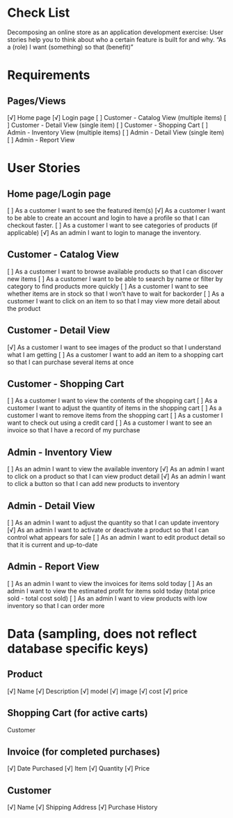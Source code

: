 # Check List
Decomposing an online store as an application development exercise:
User stories help you to think about who a certain feature is built for and why. “As a (role) I want (something) so that (benefit)”

# Requirements
## Pages/Views
[√] Home page
[√] Login page
[ ] Customer - Catalog View (multiple items)
[ ] Customer - Detail View (single item)
[ ] Customer - Shopping Cart
[ ] Admin - Inventory View (multiple items)
[ ] Admin - Detail View (single item)
[ ] Admin - Report View

# User Stories
## Home page/Login page
[ ] As a customer I want to see the featured item(s)
[√] As a customer I want to be able to create an account and login to have a profile so that I can checkout faster.
[ ] As a customer I want to see categories of products (if applicable)
[√] As an admin I want to login to manage the inventory.

## Customer - Catalog View
[ ] As a customer I want to browse available products so that I can discover new items
[ ] As a customer I want to be able to search by name or filter by category to find products more quickly
[ ] As a customer I want to see whether items are in stock so that I won’t have to wait for backorder
[ ] As a customer I want to click on an item to so that I may view more detail about the product

## Customer - Detail View
[√] As a customer I want to see images of the product so that I understand what I am getting
[ ] As a customer I want to add an item to a shopping cart so that I can purchase several items at once

## Customer - Shopping Cart
[ ] As a customer I want to view the contents of the shopping cart
[ ] As a customer I want to adjust the quantity of items in the shopping cart
[ ] As a customer I want to remove items from the shopping cart
[ ] As a customer I want to check out using a credit card
[ ] As a customer I want to see an invoice so that I have a record of my purchase

## Admin - Inventory View
[ ] As an admin I want to view the available inventory
[√] As an admin I want to click on a product so that I can view product detail
[√] As an admin I want to click a button so that I can add new products to inventory

## Admin - Detail View
[ ] As an admin I want to adjust the quantity so that I can update inventory
[√] As an admin I want to activate or deactivate a product so that I can control what appears for sale
[ ] As an admin I want to edit product detail so that it is current and up-to-date

## Admin - Report View
[ ] As an admin I want to view the invoices for items sold today
[ ] As an admin I want to view the estimated profit for items sold today (total price sold - total cost sold)
[ ] As an admin I want to view products with low inventory so that I can order more

# Data (sampling, does not reflect database specific keys)
## Product
[√] Name
[√] Description
[√] model
[√] image
[√] cost
[√] price

## Shopping Cart (for active carts)
Customer

## Invoice (for completed purchases)
[√] Date Purchased
[√] Item
[√] Quantity
[√] Price

## Customer
[√] Name
[√] Shipping Address
[√] Purchase History
